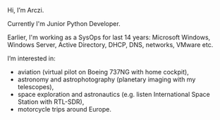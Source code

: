 Hi, I’m Arczi.

Currently I'm Junior Python Developer.

Earlier, I'm working as a SysOps for last 14 years: Microsoft Windows, Windows Server, Active Directory, DHCP, DNS, networks, VMware etc.

I’m interested in:  
- aviation (virtual pilot on Boeing 737NG with home cockpit),  
- astronomy and astrophotography (planetary imaging with my telescopes),  
- space exploration and astronautics (e.g. listen International Space Station with RTL-SDR),  
- motorcycle trips around Europe.
